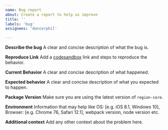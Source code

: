 ```yaml
---
name: Bug report
about: Create a report to help us improve
title: ''
labels: 'bug'
assignees: 'dancerphil'

---
```


**Describe the bug**
A clear and concise description of what the bug is.

**Reproduce Link**
Add a [codesandbox](https://codesandbox.io/) link and steps to reproduce the behavior.

**Current Behavior**
A clear and concise description of what happened.

**Expected behavior**
A clear and concise description of what you expected to happen.

**Package Version**
Make sure you are using the latest version of `region-core`.

**Environment**
Information that may help like OS: [e.g. iOS 8.1, Windows 10], Browser: [e.g. Chrome 76, Safari 12.1], webpack version, node version etc.

**Additional context**
Add any other context about the problem here.
